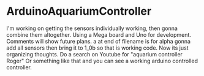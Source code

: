 ArduinoAquariumController
=========================
I'm working on getting the sensors individually working, then gonna combine them altogether.
Using a Mega board and Uno for development. Comments will show future plans. a at end of filename is for alpha gonna add all sensors then bring it to 1_0b so that is working code. Now its just organizing thoughts. Do a search on Youtube for "aquarium controller Roger" Or something like that and you can see a working arduino controlled controller.
